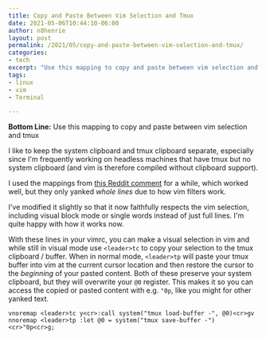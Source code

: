 ```yaml
---
title: Copy and Paste Between Vim Selection and Tmux
date: 2021-05-06T10:44:10-06:00
author: n8henrie
layout: post
permalink: /2021/05/copy-and-paste-between-vim-selection-and-tmux/
categories:
- tech
excerpt: "Use this mapping to copy and paste between vim selection and tmux"
tags:
- linux
- vim
- Terminal

---
```

**Bottom Line:** Use this mapping to copy and paste between vim selection and tmux
<!--more-->

I like to keep the system clipboard and tmux clipboard separate, especially
since I'm frequently working on headless machines that have tmux but no system
clipboard (and vim is therefore compiled without clipboard support).

I used the mappings from [this Reddit
comment](https://www.reddit.com/r/vim/comments/8mnu4a/vimtmuxlinux_users_before_i_lose_my_mind_how_do_i/dzqehwb?utm_source=share&utm_medium=web2x&context=3)
for a while, which worked well, but they only yanked *whole lines* due to how
vim filters work.

I've modified it slightly so that it now faithfully respects the vim selection,
including visual block mode or single words instead of just full lines. I'm
quite happy with how it works now.

With these lines in your vimrc, you can make a visual selection in vim and
while still in visual mode use `<leader>tc` to copy your selection to the tmux
clipboard / buffer. When in normal mode, `<leader>tp` will paste your tmux
buffer into vim at the current cursor location and then restore the cursor to
the *beginning* of your pasted content. Both of these preserve your system
clipboard, but they will overwrite your `@0` register. This makes it so you can
access the copied or pasted content with e.g. `"0p`, like you might for other
yanked text.

```vimscript
vnoremap <leader>tc y<cr>:call system("tmux load-buffer -", @0)<cr>gv
nnoremap <leader>tp :let @0 = system("tmux save-buffer -")<cr>"0p<cr>g;
```
